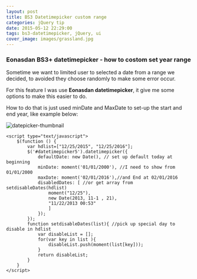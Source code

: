 ```yaml
---
layout: post
title: BS3 Datetimepicker custom range
categories: jQuery tip
date: 2015-05-12 22:29:00
tags: bs3-datetimepicker, jQuery, ui
cover_image: images/grassland.jpg
---
```


### Eonasdan BS3+ datetimepicker - how to costom set year range

Sometime we want to limited user to selected a date from a range we decided, to avoided they choose randomly to make some error occur.

For this feature I was use **Eonasdan datetimepicker**, it give me some options to make this easier to do.

How to do that is just used minDate and MaxDate to set-up the start and end year, like example below:

![datepicker-thumbnail](/images/contentimg/calendar.jpg)



~~~
<script type="text/javascript">
	$(function () {
		var hdlist=["12/25/2015", "12/25/2016"];
		$('#datetimepicker5').datetimepicker({
			defaultDate: new Date(), // set up default today at beginning
			minDate: moment('01/01/2000'), //I need to show from 01/01/2000
			maxDate: moment('02/01/2016'),//and End at 02/01/2016
			disabledDates: [ //or get array from setdisableDates(hdlist)
				moment("12/25"),
				new Date(2013, 11-1 , 21),
				"11/22/2013 00:53"
				]
			});
		});
		function setdisableDates(list){ //pick up special day to disable in hdlist
			var disableList = [];
			for(var key in list ){
				disableList.push(moment(list[key]));
			}
			return disableList;
		}
	}   
</script>
~~~